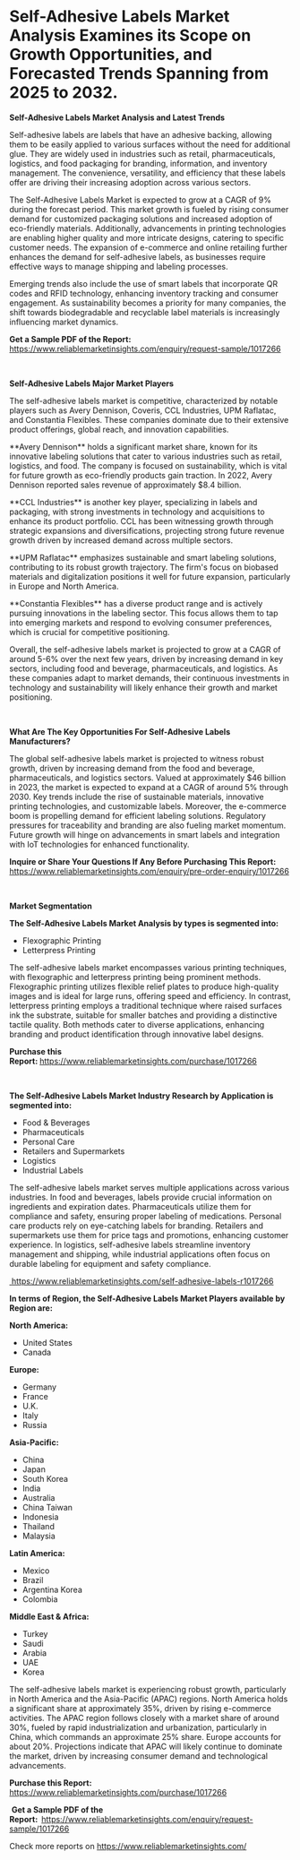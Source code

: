 <p><h1>Self-Adhesive Labels Market Analysis Examines its Scope on Growth Opportunities, and Forecasted Trends Spanning from 2025 to 2032.</h1></p><p><strong>Self-Adhesive Labels Market Analysis and Latest Trends</strong></p>
<p><p>Self-adhesive labels are labels that have an adhesive backing, allowing them to be easily applied to various surfaces without the need for additional glue. They are widely used in industries such as retail, pharmaceuticals, logistics, and food packaging for branding, information, and inventory management. The convenience, versatility, and efficiency that these labels offer are driving their increasing adoption across various sectors.</p><p>The Self-Adhesive Labels Market is expected to grow at a CAGR of 9% during the forecast period. This market growth is fueled by rising consumer demand for customized packaging solutions and increased adoption of eco-friendly materials. Additionally, advancements in printing technologies are enabling higher quality and more intricate designs, catering to specific customer needs. The expansion of e-commerce and online retailing further enhances the demand for self-adhesive labels, as businesses require effective ways to manage shipping and labeling processes. </p><p>Emerging trends also include the use of smart labels that incorporate QR codes and RFID technology, enhancing inventory tracking and consumer engagement. As sustainability becomes a priority for many companies, the shift towards biodegradable and recyclable label materials is increasingly influencing market dynamics.</p></p>
<p><strong>Get a Sample PDF of the Report:&nbsp;</strong> <a href="https://www.reliablemarketinsights.com/enquiry/request-sample/1017266?utm_campaign=1166&utm_medium=2&utm_source=Github&utm_content=ia&utm_term=21032025&utm_id=self-adhesive-labels">https://www.reliablemarketinsights.com/enquiry/request-sample/1017266</a></p>
<p>&nbsp;</p>
<p><strong>Self-Adhesive Labels Major Market Players</strong></p>
<p><p>The self-adhesive labels market is competitive, characterized by notable players such as Avery Dennison, Coveris, CCL Industries, UPM Raflatac, and Constantia Flexibles. These companies dominate due to their extensive product offerings, global reach, and innovation capabilities.</p><p>**Avery Dennison** holds a significant market share, known for its innovative labeling solutions that cater to various industries such as retail, logistics, and food. The company is focused on sustainability, which is vital for future growth as eco-friendly products gain traction. In 2022, Avery Dennison reported sales revenue of approximately $8.4 billion.</p><p>**CCL Industries** is another key player, specializing in labels and packaging, with strong investments in technology and acquisitions to enhance its product portfolio. CCL has been witnessing growth through strategic expansions and diversifications, projecting strong future revenue growth driven by increased demand across multiple sectors.</p><p>**UPM Raflatac** emphasizes sustainable and smart labeling solutions, contributing to its robust growth trajectory. The firm's focus on biobased materials and digitalization positions it well for future expansion, particularly in Europe and North America.</p><p>**Constantia Flexibles** has a diverse product range and is actively pursuing innovations in the labeling sector. This focus allows them to tap into emerging markets and respond to evolving consumer preferences, which is crucial for competitive positioning.</p><p>Overall, the self-adhesive labels market is projected to grow at a CAGR of around 5-6% over the next few years, driven by increasing demand in key sectors, including food and beverage, pharmaceuticals, and logistics. As these companies adapt to market demands, their continuous investments in technology and sustainability will likely enhance their growth and market positioning.</p></p>
<p>&nbsp;</p>
<p><strong>What Are The Key Opportunities For Self-Adhesive Labels Manufacturers?</strong></p>
<p><p>The global self-adhesive labels market is projected to witness robust growth, driven by increasing demand from the food and beverage, pharmaceuticals, and logistics sectors. Valued at approximately $46 billion in 2023, the market is expected to expand at a CAGR of around 5% through 2030. Key trends include the rise of sustainable materials, innovative printing technologies, and customizable labels. Moreover, the e-commerce boom is propelling demand for efficient labeling solutions. Regulatory pressures for traceability and branding are also fueling market momentum. Future growth will hinge on advancements in smart labels and integration with IoT technologies for enhanced functionality.</p></p>
<p><strong>Inquire or Share Your Questions If Any Before Purchasing This Report:</strong> <a href="https://www.reliablemarketinsights.com/enquiry/pre-order-enquiry/1017266?utm_campaign=1166&utm_medium=2&utm_source=Github&utm_content=ia&utm_term=21032025&utm_id=self-adhesive-labels">https://www.reliablemarketinsights.com/enquiry/pre-order-enquiry/1017266</a></p>
<p>&nbsp;</p>
<p><strong>Market Segmentation</strong></p>
<p><strong>The Self-Adhesive Labels Market Analysis by types is segmented into:</strong></p>
<p><ul><li>Flexographic Printing</li><li>Letterpress Printing</li></ul></p>
<p><p>The self-adhesive labels market encompasses various printing techniques, with flexographic and letterpress printing being prominent methods. Flexographic printing utilizes flexible relief plates to produce high-quality images and is ideal for large runs, offering speed and efficiency. In contrast, letterpress printing employs a traditional technique where raised surfaces ink the substrate, suitable for smaller batches and providing a distinctive tactile quality. Both methods cater to diverse applications, enhancing branding and product identification through innovative label designs.</p></p>
<p><strong>Purchase this Report:&nbsp;</strong><a href="https://www.reliablemarketinsights.com/purchase/1017266?utm_campaign=1166&utm_medium=2&utm_source=Github&utm_content=ia&utm_term=21032025&utm_id=self-adhesive-labels">https://www.reliablemarketinsights.com/purchase/1017266</a></p>
<p>&nbsp;</p>
<p><strong>The Self-Adhesive Labels Market Industry Research by Application is segmented into:</strong></p>
<p><ul><li>Food & Beverages</li><li>Pharmaceuticals</li><li>Personal Care</li><li>Retailers and Supermarkets</li><li>Logistics</li><li>Industrial Labels</li></ul></p>
<p><p>The self-adhesive labels market serves multiple applications across various industries. In food and beverages, labels provide crucial information on ingredients and expiration dates. Pharmaceuticals utilize them for compliance and safety, ensuring proper labeling of medications. Personal care products rely on eye-catching labels for branding. Retailers and supermarkets use them for price tags and promotions, enhancing customer experience. In logistics, self-adhesive labels streamline inventory management and shipping, while industrial applications often focus on durable labeling for equipment and safety compliance.</p></p>
<p><a href="https://www.reliablemarketinsights.com/self-adhesive-labels-r1017266?utm_campaign=1166&utm_medium=2&utm_source=Github&utm_content=ia&utm_term=21032025&utm_id=self-adhesive-labels">&nbsp;https://www.reliablemarketinsights.com/self-adhesive-labels-r1017266</a></p>
<p><strong>In terms of Region, the Self-Adhesive Labels Market Players available by Region are:</strong></p>
<p>
    <p> <strong> North America: </strong>
        <ul>
            <li>United States</li>
            <li>Canada</li>
        </ul>
        </p> 
    <p> <strong> Europe: </strong>
        <ul>
            <li>Germany</li>
            <li>France</li>
            <li>U.K.</li>
            <li>Italy</li>
            <li>Russia</li>
        </ul>
        </p> 
    <p> <strong> Asia-Pacific: </strong>
        <ul>
            <li>China</li>
            <li>Japan</li>
            <li>South Korea</li>
            <li>India</li>
            <li>Australia</li>
            <li>China Taiwan</li>
            <li>Indonesia</li>
            <li>Thailand</li>
            <li>Malaysia</li>
        </ul>
        </p> 
    <p> <strong> Latin America: </strong>
        <ul>
            <li>Mexico</li>
            <li>Brazil</li>
            <li>Argentina Korea</li>
            <li>Colombia</li>
        </ul>
        </p> 
    <p> <strong> Middle East & Africa: </strong>
        <ul>
            <li>Turkey</li>
            <li>Saudi</li>
            <li>Arabia</li>
            <li>UAE</li>
            <li>Korea</li>
        </ul>
    </p>
    </p>
<p><p>The self-adhesive labels market is experiencing robust growth, particularly in North America and the Asia-Pacific (APAC) regions. North America holds a significant share at approximately 35%, driven by rising e-commerce activities. The APAC region follows closely with a market share of around 30%, fueled by rapid industrialization and urbanization, particularly in China, which commands an approximate 25% share. Europe accounts for about 20%. Projections indicate that APAC will likely continue to dominate the market, driven by increasing consumer demand and technological advancements.</p></p>
<p><strong>Purchase this Report: </strong><a href="https://www.reliablemarketinsights.com/purchase/1017266?utm_campaign=1166&utm_medium=2&utm_source=Github&utm_content=ia&utm_term=21032025&utm_id=self-adhesive-labels">https://www.reliablemarketinsights.com/purchase/1017266</a></p>
<p>&nbsp;<strong>Get a Sample PDF of the Report:&nbsp;&nbsp;</strong><a href="https://www.reliablemarketinsights.com/enquiry/request-sample/1017266?utm_campaign=1166&utm_medium=2&utm_source=Github&utm_content=ia&utm_term=21032025&utm_id=self-adhesive-labels">https://www.reliablemarketinsights.com/enquiry/request-sample/1017266</a></p>
<p><strong></strong></p>
<p>Check more reports on <a href="https://www.reliablemarketinsights.com/?utm_campaign=1166&utm_medium=2&utm_source=Github&utm_content=ia&utm_term=21032025&utm_id=self-adhesive-labels">https://www.reliablemarketinsights.com/</a></p>